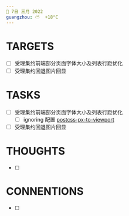 ```yaml
---
📆 7日 三月 2022
guangzhou: ⛅️  +18°C
---
```


# TARGETS
- [ ] 受理集约前端部分页面字体大小及列表行距优化
- [ ] 受理集约回退图片回显

# TASKS
- [ ]  受理集约前端部分页面字体大小及列表行距优化
	- [ ] ignoring 配置 [postcss-px-to-viewport](https://github.com/evrone/postcss-px-to-viewport)
- [ ] 受理集约回退图片回显
# THOUGHTS
- [ ] 

# CONNENTIONS
- [ ] 